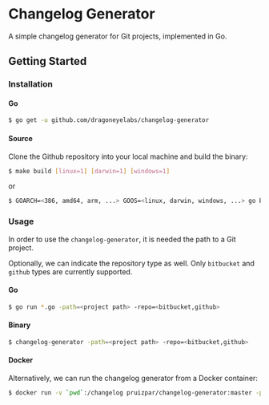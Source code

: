 # Changelog Generator

A simple changelog generator for Git projects, implemented in Go.

## Getting Started

### Installation

#### Go

```bash
$ go get -u github.com/dragoneyelabs/changelog-generator
```

#### Source

Clone the Github repository into your local machine and build the binary:

```bash
$ make build [linux=1] [darwin=1] [windows=1]
```

or

```bash
$ GOARCH=<386, amd64, arm, ...> GOOS=<linux, darwin, windows, ...> go build -o bin/changelog-generator github.com/dragoneyelabs/changelog-generator
```

### Usage

In order to use the `changelog-generator`, it is needed the path to a Git project.

Optionally, we can indicate the repository type as well. Only `bitbucket` and `github` types are currently supported.

#### Go

```bash
$ go run *.go -path=<project path> -repo=<bitbucket,github>
```

#### Binary

```bash
$ changelog-generator -path=<project path> -repo=<bitbucket,github>
```

#### Docker

Alternatively, we can run the changelog generator from a Docker container:

```bash
$ docker run -v `pwd`:/changelog pruizpar/changelog-generator:master -path=/changelog -repo=github
```
